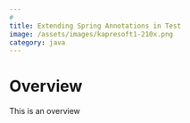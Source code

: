 ```yaml
---
#
title: Extending Spring Annotations in Test
image: /assets/images/kapresoft1-210x.png
category: java
---
```



# Overview

This is an overview

<!--excerpt-->
